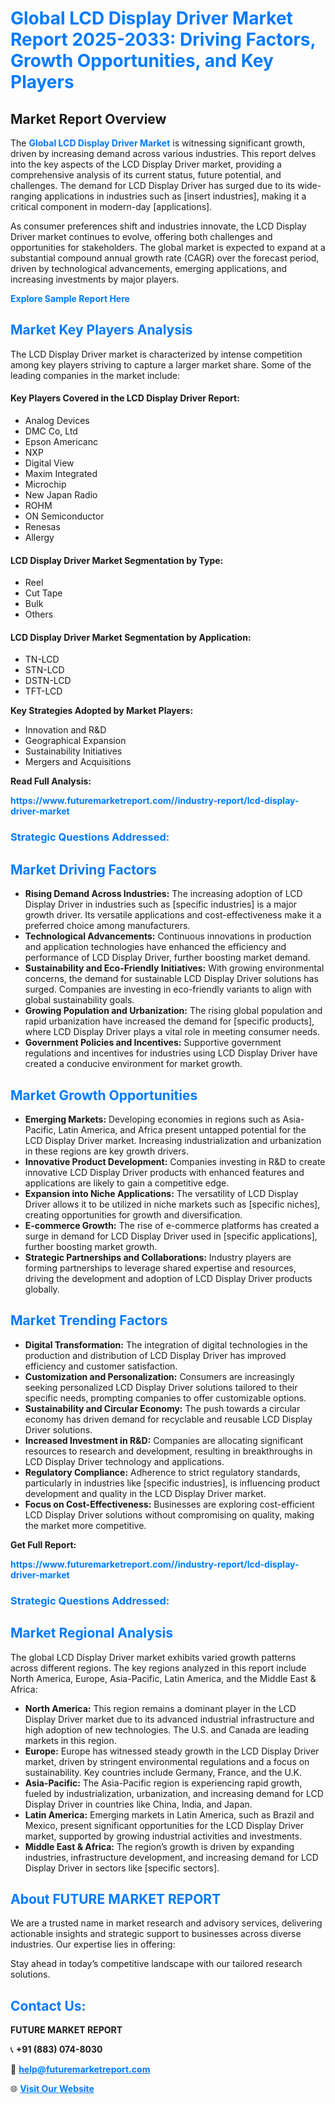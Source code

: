 <h1 style="color: #007BFF;">Global LCD Display Driver Market Report 2025-2033: Driving Factors, Growth Opportunities, and Key Players</h1>

<section id="overview">
<h2>Market Report Overview</h2>
<p>The <a href="https://www.futuremarketreport.com//industry-report/lcd-display-driver-market" style="color: #007BFF; text-decoration: none;"><strong>Global LCD Display Driver Market</strong></a> is witnessing significant growth, driven by increasing demand across various industries. This report delves into the key aspects of the LCD Display Driver market, providing a comprehensive analysis of its current status, future potential, and challenges. The demand for LCD Display Driver has surged due to its wide-ranging applications in industries such as [insert industries], making it a critical component in modern-day [applications].</p>
<p>As consumer preferences shift and industries innovate, the LCD Display Driver market continues to evolve, offering both challenges and opportunities for stakeholders. The global market is expected to expand at a substantial compound annual growth rate (CAGR) over the forecast period, driven by technological advancements, emerging applications, and increasing investments by major players.</p>
</section>

<section id="overview">
<p><a href="https://www.futuremarketreport.com//request-sample/reportId=61005" style="color: #007BFF; text-decoration: none;"><strong>Explore Sample Report Here</strong></a></p>
</section>

<section id="key-players">
<h2 style="color: #007BFF;">Market Key Players Analysis</h2>
<p>The LCD Display Driver market is characterized by intense competition among key players striving to capture a larger market share. Some of the leading companies in the market include:</p>
<h4>Key Players Covered in the LCD Display Driver Report:</h4>
<ul><li>Analog Devices</li><li>DMC Co, Ltd</li><li>Epson Americanc</li><li>NXP</li><li>Digital View</li><li>Maxim Integrated</li><li>Microchip</li><li>New Japan Radio</li><li>ROHM</li><li>ON Semiconductor</li><li>Renesas</li><li>Allergy</li></ul>
<h4>LCD Display Driver Market Segmentation by Type:</h4>
<ul><li>Reel</li><li>Cut Tape</li><li>Bulk</li><li>Others</li></ul>

<h4>LCD Display Driver Market Segmentation by Application:</h4>
<ul><li>TN-LCD</li><li>STN-LCD</li><li>DSTN-LCD</li><li>TFT-LCD</li></ul>
<p><strong>Key Strategies Adopted by Market Players:</strong></p>
<ul>
<li>Innovation and R&D</li>
<li>Geographical Expansion</li>
<li>Sustainability Initiatives</li>
<li>Mergers and Acquisitions</li>
</ul>
</section>

<section>
<p><strong>Read Full Analysis: </strong></p><a href="https://www.futuremarketreport.com//industry-report/lcd-display-driver-market" style="color: #007BFF; text-decoration: none;"><strong>https://www.futuremarketreport.com//industry-report/lcd-display-driver-market</strong></a>
<h3 style="color: #007BFF;">Strategic Questions Addressed:</h3>
</section>

<section id="driving-factors">
<h2 style="color: #007BFF;">Market Driving Factors</h2>
<ul>
<li><strong>Rising Demand Across Industries:</strong> The increasing adoption of LCD Display Driver in industries such as [specific industries] is a major growth driver. Its versatile applications and cost-effectiveness make it a preferred choice among manufacturers.</li>
<li><strong>Technological Advancements:</strong> Continuous innovations in production and application technologies have enhanced the efficiency and performance of LCD Display Driver, further boosting market demand.</li>
<li><strong>Sustainability and Eco-Friendly Initiatives:</strong> With growing environmental concerns, the demand for sustainable LCD Display Driver solutions has surged. Companies are investing in eco-friendly variants to align with global sustainability goals.</li>
<li><strong>Growing Population and Urbanization:</strong> The rising global population and rapid urbanization have increased the demand for [specific products], where LCD Display Driver plays a vital role in meeting consumer needs.</li>
<li><strong>Government Policies and Incentives:</strong> Supportive government regulations and incentives for industries using LCD Display Driver have created a conducive environment for market growth.</li>
</ul>
</section>

<section id="growth-opportunities">
<h2 style="color: #007BFF;">Market Growth Opportunities</h2>
<ul>
<li><strong>Emerging Markets:</strong> Developing economies in regions such as Asia-Pacific, Latin America, and Africa present untapped potential for the LCD Display Driver market. Increasing industrialization and urbanization in these regions are key growth drivers.</li>
<li><strong>Innovative Product Development:</strong> Companies investing in R&D to create innovative LCD Display Driver products with enhanced features and applications are likely to gain a competitive edge.</li>
<li><strong>Expansion into Niche Applications:</strong> The versatility of LCD Display Driver allows it to be utilized in niche markets such as [specific niches], creating opportunities for growth and diversification.</li>
<li><strong>E-commerce Growth:</strong> The rise of e-commerce platforms has created a surge in demand for LCD Display Driver used in [specific applications], further boosting market growth.</li>
<li><strong>Strategic Partnerships and Collaborations:</strong> Industry players are forming partnerships to leverage shared expertise and resources, driving the development and adoption of LCD Display Driver products globally.</li>
</ul>
</section>

<section id="trending-factors">
<h2 style="color: #007BFF;">Market Trending Factors</h2>
<ul>
<li><strong>Digital Transformation:</strong> The integration of digital technologies in the production and distribution of LCD Display Driver has improved efficiency and customer satisfaction.</li>
<li><strong>Customization and Personalization:</strong> Consumers are increasingly seeking personalized LCD Display Driver solutions tailored to their specific needs, prompting companies to offer customizable options.</li>
<li><strong>Sustainability and Circular Economy:</strong> The push towards a circular economy has driven demand for recyclable and reusable LCD Display Driver solutions.</li>
<li><strong>Increased Investment in R&D:</strong> Companies are allocating significant resources to research and development, resulting in breakthroughs in LCD Display Driver technology and applications.</li>
<li><strong>Regulatory Compliance:</strong> Adherence to strict regulatory standards, particularly in industries like [specific industries], is influencing product development and quality in the LCD Display Driver market.</li>
<li><strong>Focus on Cost-Effectiveness:</strong> Businesses are exploring cost-efficient LCD Display Driver solutions without compromising on quality, making the market more competitive.</li>
</ul>
</section>

<section>
<p><strong>Get Full Report: </strong></p><a href="https://www.futuremarketreport.com//industry-report/lcd-display-driver-market" style="color: #007BFF; text-decoration: none;"><strong>https://www.futuremarketreport.com//industry-report/lcd-display-driver-market</strong></a>
<h3 style="color: #007BFF;">Strategic Questions Addressed:</h3>
</section>


<section id="regional-analysis">
<h2 style="color: #007BFF;">Market Regional Analysis</h2>
<p>The global LCD Display Driver market exhibits varied growth patterns across different regions. The key regions analyzed in this report include North America, Europe, Asia-Pacific, Latin America, and the Middle East & Africa:</p>
<ul>
<li><strong>North America:</strong> This region remains a dominant player in the LCD Display Driver market due to its advanced industrial infrastructure and high adoption of new technologies. The U.S. and Canada are leading markets in this region.</li>
<li><strong>Europe:</strong> Europe has witnessed steady growth in the LCD Display Driver market, driven by stringent environmental regulations and a focus on sustainability. Key countries include Germany, France, and the U.K.</li>
<li><strong>Asia-Pacific:</strong> The Asia-Pacific region is experiencing rapid growth, fueled by industrialization, urbanization, and increasing demand for LCD Display Driver in countries like China, India, and Japan.</li>
<li><strong>Latin America:</strong> Emerging markets in Latin America, such as Brazil and Mexico, present significant opportunities for the LCD Display Driver market, supported by growing industrial activities and investments.</li>
<li><strong>Middle East & Africa:</strong> The region’s growth is driven by expanding industries, infrastructure development, and increasing demand for LCD Display Driver in sectors like [specific sectors].</li>
</ul>
</section>

<footer>
<h2 style="color: #007BFF;">About FUTURE MARKET REPORT</h2>
<p>We are a trusted name in market research and advisory services, delivering actionable insights and strategic support to businesses across diverse industries. Our expertise lies in offering:</p>

<p>Stay ahead in today’s competitive landscape with our tailored research solutions.</p>

<h2 style="color: #007BFF;">Contact Us:</h2>
<p><strong>FUTURE MARKET REPORT</strong></p>
<p>📞 <strong>+91 (883) 074-8030</strong></p>
<p>📧 <strong><a href="mailto:help@futuremarketreport.com" style="color: #007BFF;">help@futuremarketreport.com</a></strong></p>
<p>🌐 <strong><a href="https://www.futuremarketreport.com/" style="color: #007BFF;">Visit Our Website</a></strong></p>
</footer>